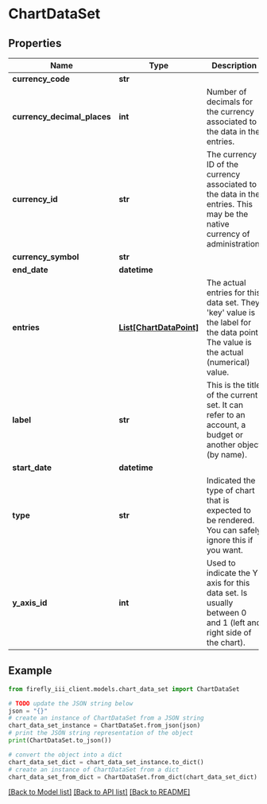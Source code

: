 # ChartDataSet


## Properties

Name | Type | Description | Notes
------------ | ------------- | ------------- | -------------
**currency_code** | **str** |  | [optional] 
**currency_decimal_places** | **int** | Number of decimals for the currency associated to the data in the entries. | [optional] 
**currency_id** | **str** | The currency ID of the currency associated to the data in the entries. This may be the native currency of administration. | [optional] 
**currency_symbol** | **str** |  | [optional] 
**end_date** | **datetime** |  | [optional] 
**entries** | [**List[ChartDataPoint]**](ChartDataPoint.md) | The actual entries for this data set. They &#39;key&#39; value is the label for the data point. The value is the actual (numerical) value. | [optional] 
**label** | **str** | This is the title of the current set. It can refer to an account, a budget or another object (by name). | [optional] 
**start_date** | **datetime** |  | [optional] 
**type** | **str** | Indicated the type of chart that is expected to be rendered. You can safely ignore this if you want. | [optional] 
**y_axis_id** | **int** | Used to indicate the Y axis for this data set. Is usually between 0 and 1 (left and right side of the chart). | [optional] 

## Example

```python
from firefly_iii_client.models.chart_data_set import ChartDataSet

# TODO update the JSON string below
json = "{}"
# create an instance of ChartDataSet from a JSON string
chart_data_set_instance = ChartDataSet.from_json(json)
# print the JSON string representation of the object
print(ChartDataSet.to_json())

# convert the object into a dict
chart_data_set_dict = chart_data_set_instance.to_dict()
# create an instance of ChartDataSet from a dict
chart_data_set_from_dict = ChartDataSet.from_dict(chart_data_set_dict)
```
[[Back to Model list]](../README.md#documentation-for-models) [[Back to API list]](../README.md#documentation-for-api-endpoints) [[Back to README]](../README.md)


